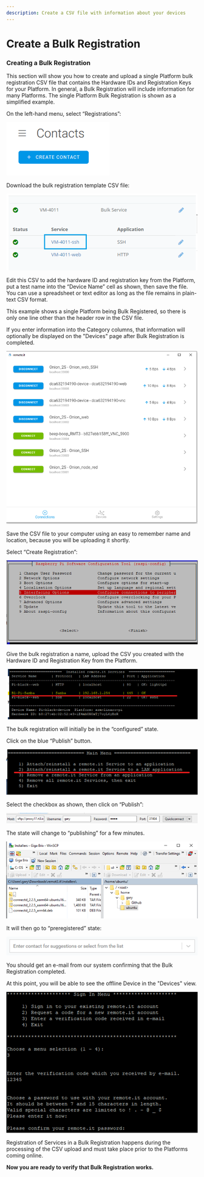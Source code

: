```yaml
---
description: Create a CSV file with information about your devices
---
```


# Create a Bulk Registration

### **Creating a Bulk Registration**

This section will show you how to create and upload a single Platform bulk registration CSV file that contains the Hardware IDs and Registration Keys for your Platform.  In general, a Bulk Registration will include information for many Platforms.  The single Platform Bulk Registration is shown as a simplified example.

On the left-hand menu, select “Registrations”:

![](../../.gitbook/assets/image%20%28496%29.png)

Download the bulk registration template CSV file:

![](../../.gitbook/assets/image%20%28416%29.png)

Edit this CSV to add the hardware ID and registration key from the Platform, put a test name into the “Device Name” cell as shown, then save the file.  You can use a spreadsheet or text editor as long as the file remains in plain-text CSV format.

This example shows a single Platform being Bulk Registered, so there is only one line other than the header row in the CSV file.

If you enter information into the Category columns, that information will optionally be displayed on the "Devices" page after Bulk Registration is completed.

![](../../.gitbook/assets/image%20%28466%29.png)

Save the CSV file to your computer using an easy to remember name and location, because you will be uploading it shortly.

Select “Create Registration”:

![](../../.gitbook/assets/image%20%28173%29.png)

Give the bulk registration a name, upload the CSV you created with the Hardware ID and Registration Key from the Platform.

![](../../.gitbook/assets/image%20%28422%29.png)

The bulk registration will initially be in the “configured” state.  

Click on the blue “Publish” button.

![](../../.gitbook/assets/image%20%2870%29.png)

Select the checkbox as shown, then click on “Publish”:

![](../../.gitbook/assets/image%20%28290%29.png)

The state will change to “publishing” for a few minutes.

![](../../.gitbook/assets/image%20%28442%29.png)

It will then go to “preregistered” state:

![](../../.gitbook/assets/image%20%28185%29.png)

You should get an e-mail from our system confirming that the Bulk Registration completed.

At this point, you will be able to see the offline Device in the "Devices" view.  

![](../../.gitbook/assets/image%20%28187%29.png)

Registration of Services in a Bulk Registration happens during the processing of the CSV upload and must take place prior to the Platforms coming online.

**Now you are ready to verify that Bulk Registration works.**  


